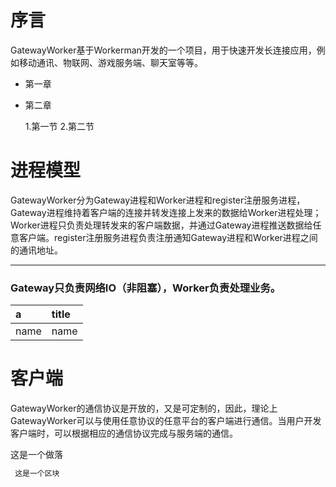 # **序言**

GatewayWorker基于Workerman开发的一个项目，用于快速开发长连接应用，例如移动通讯、物联网、游戏服务端、聊天室等等。

* 第一章

* 第二章

  1.第一节
  2.第二节


# **进程模型**

GatewayWorker分为Gateway进程和Worker进程和register注册服务进程，Gateway进程维持着客户端的连接并转发连接上发来的数据给Worker进程处理；Worker进程只负责处理转发来的客户端数据，并通过Gateway进程推送数据给任意客户端。register注册服务进程负责注册通知Gateway进程和Worker进程之间的通讯地址。

---

### Gateway只负责网络IO（非阻塞），Worker负责处理业务。

| a | title |
| :--- | :--- |
| name | name |

# **客户端**

GatewayWorker的通信协议是开放的，又是可定制的，因此，理论上GatewayWorker可以与使用任意协议的任意平台的客户端进行通信。当用户开发客户端时，可以根据相应的通信协议完成与服务端的通信。

这是一个做落

```php
 这是一个区块

```



